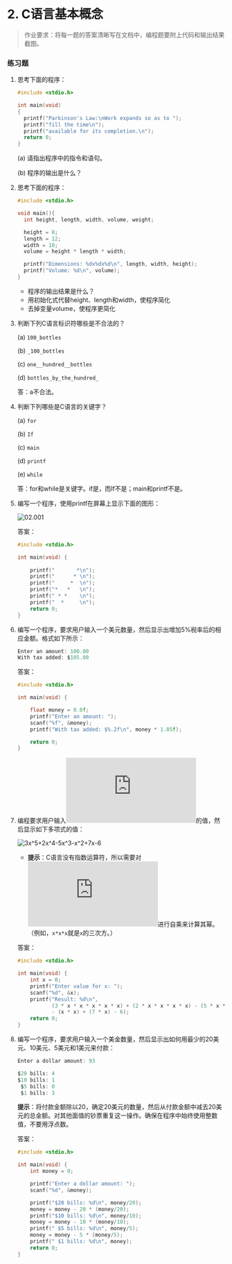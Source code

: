 # 2. C语言基本概念

> 作业要求：将每一题的答案清晰写在文档中，编程题要附上代码和输出结果截图。

### 练习题

1. 思考下面的程序：

   ```c
   #include <stdio.h>
   
   int main(void)
   {
     printf("Parkinson's Law:\nWork expands so as to ");
     printf("fill the time\n");
     printf("available for its completion.\n");
     return 0;
   }
   ```

   (a) 请指出程序中的指令和语句。

   (b) 程序的输出是什么？

2. 思考下面的程序：

   ```c
   #include <stdio.h>
   
   void main(){
     int height, length, width, volume, weight;
   
     height = 8;
     length = 12;
     width = 10;
     volume = height * length * width;
   
     printf("Dimensions: %dx%dx%d\n", length, width, height);
     printf("Volume: %d\n", volume);
   }
   ```

   * 程序的输出结果是什么？
   * 用初始化式代替height、length和width，使程序简化
   * 去掉变量volume，使程序更简化

3. 判断下列C语言标识符哪些是不合法的？

   (a) `100_bottles`

   (b) `_100_bottles`

   (c) `one__hundred__bottles`

   (d) `bottles_by_the_hundred_`

   答：a不合法。

4. 判断下列哪些是C语言的关键字？

   (a) `for`

   (b) `If`

   (c) `main`

   (d) `printf`

   (e) `while`

   答：for和while是关键字。if是，而If不是；main和printf不是。

5. 编写一个程序，使用printf在屏幕上显示下面的图形：

   ![02.001](http://www.ituring.com.cn/figures/2020/CDesign/02.001.png)
   
   答案：
   
   ```c
   #include <stdio.h>
   
   int main(void) {
       
       printf("       *\n");
       printf("      * \n");
       printf("     *  \n");
       printf("*   *   \n");
       printf(" * *    \n");
       printf("  *     \n");
       return 0;
   }
   ```

6. 编写一个程序，要求用户输入一个美元数量，然后显示出增加5%税率后的相应金额。格式如下所示：

   ```c
   Enter an amount: 100.00
   With tax added: $105.00 
   ```

   答案：

   ```c
   #include <stdio.h>
   
   int main(void) {
   
       float money = 0.0f;
       printf("Enter an amount: ");
       scanf("%f", &money);
       printf("With tax added: $%.2f\n", money * 1.05f);
   
       return 0;
   }
   ```

7. 编程要求用户输入![x](http://private.codecogs.com/gif.latex?x)的值，然后显示如下多项式的值：

   ![3x^5+2x^4-5x^3-x^2+7x-6](http://private.codecogs.com/gif.latex?3x^5+2x^4-5x^3-x^2+7x-6)

   * **提示**：C语言没有指数运算符，所以需要对![x](http://private.codecogs.com/gif.latex?x)进行自乘来计算其幂。（例如，`x*x*x`就是`x`的三次方。）

   答案：

   ```c
   #include <stdio.h>
   
   int main(void) {
       int x = 0;
       printf("Enter value for x: ");
       scanf("%d", &x);
       printf("Result: %d\n",
              (3 * x * x * x * x * x) + (2 * x * x * x * x) - (5 * x * x * x)
              - (x * x) + (7 * x) - 6);
       return 0;
   }
   ```

8. 编写一个程序，要求用户输入一个美金数量，然后显示出如何用最少的20美元、10美元、5美元和1美元来付款：

   ```c
   Enter a dollar amount: 93
   
   $20 bills: 4
   $10 bills: 1
    $5 bills: 0
    $1 bills: 3
   ```

   **提示**：将付款金额除以20，确定20美元的数量，然后从付款金额中减去20美元的总金额。对其他面值的钞票重复这一操作。确保在程序中始终使用整数值，不要用浮点数。

   答案：

   ```c
   #include <stdio.h>
   
   int main(void) {
       int money = 0;
   
       printf("Enter a dollar amount: ");
       scanf("%d", &money);
   
       printf("$20 bills: %d\n", money/20);
       money = money - 20 * (money/20);
       printf("$10 bills: %d\n", money/10);
       money = money - 10 * (money/10);
       printf(" $5 bills: %d\n", money/5);
       money = money - 5 * (money/5);
       printf(" $1 bills: %d\n", money);
       return 0;
   }
   ```

   